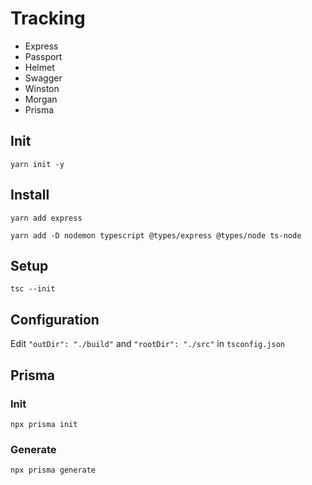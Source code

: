 # Tracking
- Express
- Passport
- Helmet
- Swagger
- Winston
- Morgan
- Prisma

## Init
```shell
yarn init -y
```

## Install
```shell
yarn add express
```

```shell
yarn add -D nodemon typescript @types/express @types/node ts-node
```

## Setup
```shell
tsc --init
```

## Configuration
Edit `"outDir": "./build"` and `"rootDir": "./src"` in `tsconfig.json`

## Prisma
### Init
```shell
npx prisma init
```

### Generate
```shell
npx prisma generate
```